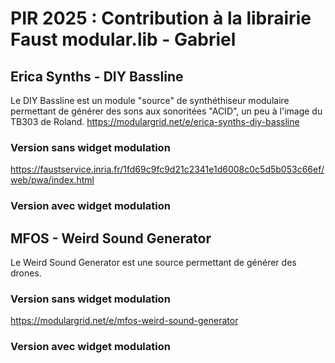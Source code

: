# PIR 2025 : Contribution à la librairie Faust modular.lib - Gabriel

## Erica Synths - DIY Bassline
Le DIY Bassline est un module "source" de synthéthiseur modulaire permettant de générer des sons aux sonoritées "ACID", un peu à l'image du TB303 de Roland.
https://modulargrid.net/e/erica-synths-diy-bassline

### Version sans widget modulation 
https://faustservice.inria.fr/1fd69c9fc9d21c2341e1d6008c0c5d5b053c66ef/web/pwa/index.html

### Version avec widget modulation

## MFOS - Weird Sound Generator
Le Weird Sound Generator est une source permettant de générer des drones.

### Version sans widget modulation
https://modulargrid.net/e/mfos-weird-sound-generator

### Version avec widget modulation

